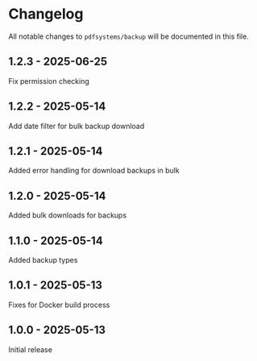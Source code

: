 # Changelog

All notable changes to `pdfsystems/backup` will be documented in this file.

## 1.2.3 - 2025-06-25

Fix permission checking

## 1.2.2 - 2025-05-14

Add date filter for bulk backup download

## 1.2.1 - 2025-05-14

Added error handling for download backups in bulk

## 1.2.0 - 2025-05-14

Added bulk downloads for backups

## 1.1.0 - 2025-05-14

Added backup types

## 1.0.1 - 2025-05-13

Fixes for Docker build process

## 1.0.0 - 2025-05-13

Initial release
